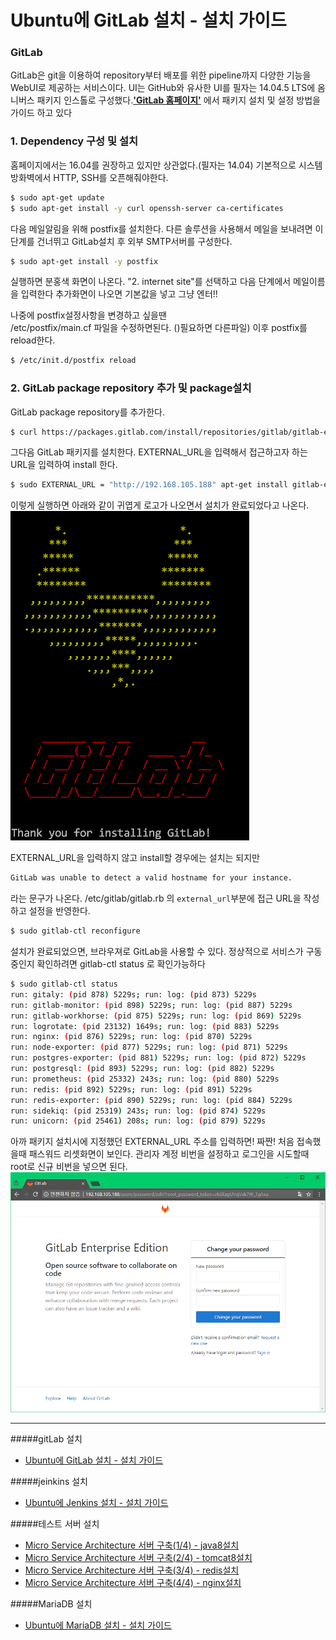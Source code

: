 Ubuntu에 GitLab 설치 - 설치 가이드
==================================

### GitLab

GitLab은 git을 이용하여 repository부터 배포를 위한 pipeline까지 다양한 기능을 WebUI로 제공하는 서비스이다. UI는 GitHub와 유사한 UI를 필자는 14.04.5 LTS에 옴니버스 패키지 인스톨로 구성했다.**['GitLab 홈페이지'](https://about.gitlab.com/installation/#ubuntu)** 에서 패키지 설치 및 설정 방법을 가이드 하고 있다

### 1. Dependency 구성 및 설치

홈페이지에서는 16.04를 권장하고 있지만 상관없다.(필자는 14.04) 기본적으로 시스템 방화벽에서 HTTP, SSH를 오픈해줘야한다.

```sh
$ sudo apt-get update
$ sudo apt-get install -y curl openssh-server ca-certificates
```

다음 메일알림을 위해 postfix를 설치한다. 다른 솔루션을 사용해서 메일을 보내려면 이 단계를 건너뛰고 GitLab설치 후 외부 SMTP서버를 구성한다.

```sh
$ sudo apt-get install -y postfix
```

실행하면 분홍색 화면이 나온다. "2. internet site"를 선택하고 다음 단계에서 메일이름을 입력한다 추가화면이 나오면 기본값을 넣고 그냥 엔터!!

나중에 postfix설정사항을 변경하고 싶을땐  
/etc/postfix/main.cf 파일을 수정하면된다. ()필요하면 다른파일) 이후 postfix를 reload한다.

```sh
$ /etc/init.d/postfix reload
```

### 2. GitLab package repository 추가 및 package설치

GitLab package repository를 추가한다.

```sh
$ curl https://packages.gitlab.com/install/repositories/gitlab/gitlab-ee/script.deb.sh | sudo bash
```

그다음 GitLab 패키지를 설치한다. EXTERNAL_URL을 입력해서 접근하고자 하는 URL을 입력하여 install 한다.

```sh
$ sudo EXTERNAL_URL = "http://192.168.105.188" apt-get install gitlab-ee
```

이렇게 실행하면 아래와 같이 귀엽게 로고가 나오면서 설치가 완료되었다고 나온다.<img src='../img/gitlab.png'></img>

EXTERNAL_URL을 입력하지 않고 install할 경우에는 설치는 되지만

```sh
GitLab was unable to detect a valid hostname for your instance.
```

라는 문구가 나온다. /etc/gitlab/gitlab.rb 의 `external_url`부분에 접근 URL을 작성하고 설정을 반영한다.

```sh
$ sudo gitlab-ctl reconfigure
```

설치가 완료되었으면, 브라우져로 GitLab을 사용할 수 있다. 정상적으로 서비스가 구동중인지 확인하려면 gitlab-ctl status 로 확인가능하다

```sh
$ sudo gitlab-ctl status
run: gitaly: (pid 878) 5229s; run: log: (pid 873) 5229s
run: gitlab-monitor: (pid 898) 5229s; run: log: (pid 887) 5229s
run: gitlab-workhorse: (pid 875) 5229s; run: log: (pid 869) 5229s
run: logrotate: (pid 23132) 1649s; run: log: (pid 883) 5229s
run: nginx: (pid 876) 5229s; run: log: (pid 870) 5229s
run: node-exporter: (pid 877) 5229s; run: log: (pid 871) 5229s
run: postgres-exporter: (pid 881) 5229s; run: log: (pid 872) 5229s
run: postgresql: (pid 893) 5229s; run: log: (pid 882) 5229s
run: prometheus: (pid 25332) 243s; run: log: (pid 880) 5229s
run: redis: (pid 892) 5229s; run: log: (pid 891) 5229s
run: redis-exporter: (pid 890) 5229s; run: log: (pid 884) 5229s
run: sidekiq: (pid 25319) 243s; run: log: (pid 874) 5229s
run: unicorn: (pid 25461) 208s; run: log: (pid 879) 5229s
```

아까 패키지 설치시에 지정했던 EXTERNAL_URL 주소를 입력하면! 짜짠! 처음 접속했을때 패스워드 리셋화면이 보인다. 관리자 계정 비번을 설정하고 로그인을 시도할때 root로 신규 비번을 넣으면 된다.<img src='../img/login.png'></img>

---

#####gitLab 설치

-	[Ubuntu에 GitLab 설치 - 설치 가이드](../gitlab/README.md)

#####jeinkins 설치

-	[Ubuntu에 Jenkins 설치 - 설치 가이드](../jenkins/README.md)

#####테스트 서버 설치

-	[Micro Service Architecture 서버 구축(1/4) - java8설치](../web_server/README.md)
-	[Micro Service Architecture 서버 구축(2/4) - tomcat8설치](../web_server/tomcat.md)
-	[Micro Service Architecture 서버 구축(3/4) - redis설치 ](../web_server/redis.md)
-	[Micro Service Architecture 서버 구축(4/4) - nginx설치 ](../web_server/nginx.md)

#####MariaDB 설치

-	[Ubuntu에 MariaDB 설치 - 설치 가이드](../mariadb/README.md)
